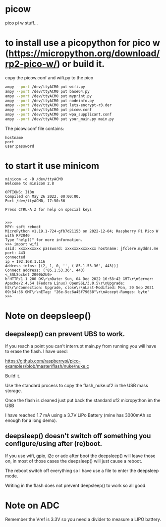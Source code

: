 # picow
pico pi w stuff...

# to install use a picopython for pico w (https://micropython.org/download/rp2-pico-w/) or build it.
copy the picow.conf and wifi.py to the pico
```bash
ampy --port /dev/ttyACM0 put wifi.py
ampy --port /dev/ttyACM0 put base64.py
ampy --port /dev/ttyACM0 put myprint.py
ampy --port /dev/ttyACM0 put nodeinfo.py
ampy --port /dev/ttyACM0 put lets-encrypt-r3.der
ampy --port /dev/ttyACM0 put picow.conf
ampy --port /dev/ttyACM0 put wpa_supplicant.conf
ampy --port /dev/ttyACM0 put your_main.py main.py
```
The picow.conf file contains:
```
hostname
port
user:password
```
# to start it use minicom
```
minicom -o -D /dev/ttyACM0
Welcome to minicom 2.8

OPTIONS: I18n 
Compiled on May 26 2022, 00:00:00.
Port /dev/ttyACM0, 17:50:56

Press CTRL-A Z for help on special keys


>>> 
MPY: soft reboot
MicroPython v1.19.1-724-gfb7d21153 on 2022-12-04; Raspberry Pi Pico W with RP2040
Type "help()" for more information.
>>> import wifi
ssid: xxxxxxxxxx password: xxxxxxxxxxxxxx hostname: jfclere.myddns.me port: 443
connected
ip = 192.168.1.116
Address infos: [(2, 1, 0, '', ('85.1.53.36', 443))]
Connect address: ('85.1.53.36', 443)
<_SSLSocket 2000b2b0>
b'HTTP/1.1 200 OK\r\nDate: Sun, 04 Dec 2022 16:58:42 GMT\r\nServer: Apache/2.4.54 (Fedora Linux) OpenSSL/3.0.5\r\nUpgrade: h2\r\nConnection: Upgrade, close\r\nLast-Modified: Mon, 20 Sep 2021 09:54:56 GMT\r\nETag: "26e-5cc6a45f79658"\r\nAccept-Ranges: byte'
>>> 
```

# Note on deepsleep()

## deepsleep() can prevent UBS to work.
If you reach a point you can't interrupt main.py from running you will have to erase the flash. I have used:

https://github.com/raspberrypi/pico-examples/blob/master/flash/nuke/nuke.c

Build it.

Use the standard process to copy the flash_nuke.uf2 in the USB mass storage.

Once the flash is cleaned just put back the standard uf2 micropython im the USB

I have reached 1.7 mA using a 3.7V LiPo Battery (mine has 3000mAh so enough for a long demo).

## deepsleep() doesn't switch off something you configure/using after (re)boot.
If you use wifi, gpio, i2c or adc after boot the deepsleep() will leave those on, in most of those cases the deepsleep() will just cause a reboot.

The reboot switch off everything so I have use a file to enter the deepsleep mode.

Writing in the flash does not prevent deepsleep() to work so all good.

# Note on ADC

Remember the Vref is 3.3V so you need a divider to measure a LIPO battery.
